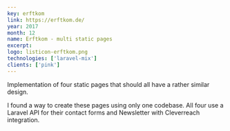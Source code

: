 ```yaml
---
key: erftkom
link: https://erftkom.de/
year: 2017
month: 12
name: Erftkom - multi static pages
excerpt:
logo: listicon-erftkom.png
technologies: ['laravel-mix']
clients: ['pink']
---
```


Implementation of four static pages that should all have a rather similar design.

I found a way to create these pages using only one codebase. All four use a Laravel API for their contact forms and Newsletter with Cleverreach integration.
